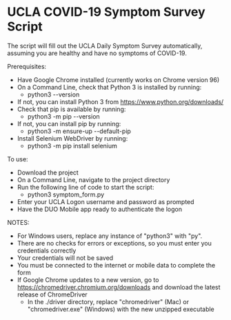 # UCLA COVID-19 Symptom Survey Script
The script will fill out the UCLA Daily Symptom Survey automatically, assuming you are healthy and have no symptoms of COVID-19.

Prerequisites:
- Have Google Chrome installed (currently works on Chrome version 96)
- On a Command Line, check that Python 3 is installed by running:
  - python3 --version
- If not, you can install Python 3 from https://www.python.org/downloads/
- Check that pip is available by running:
  - python3 -m pip --version
- If not, you can install pip by running:
  - python3 -m ensure-up --default-pip
- Install Selenium WebDriver by running:
  - python3 -m pip install selenium

To use:
- Download the project
- On a Command Line, navigate to the project directory
- Run the following line of code to start the script:
  - python3 symptom_form.py
- Enter your UCLA Logon username and password as prompted
- Have the DUO Mobile app ready to authenticate the logon

NOTES:
- For Windows users, replace any instance of "python3" with "py".
- There are no checks for errors or exceptions, so you must enter you credentials correctly
- Your credentials will not be saved
- You must be connected to the internet or mobile data to complete the form
- If Google Chrome updates to a new version, go to https://chromedriver.chromium.org/downloads and download the latest release of ChromeDriver
  - In the ./driver directory, replace "chromedriver" (Mac) or "chromedriver.exe" (Windows) with the new unzipped executable 
